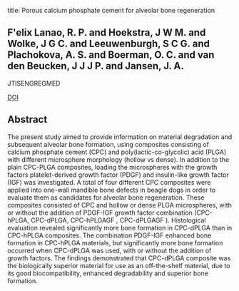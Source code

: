 title: Porous calcium phosphate cement for alveolar bone regeneration

## F'elix Lanao, R. P. and Hoekstra, J W M. and Wolke, J G C. and Leeuwenburgh, S C G. and Plachokova, A. S. and Boerman, O. C. and van den Beucken, J J J P. and Jansen, J. A.
JTISENGREGMED

<a href="https://doi.org/10.1002/term.1546">DOI</a>

## Abstract
The present study aimed to provide information on material degradation and subsequent alveolar bone formation, using composites consisting of calcium phosphate cement (CPC) and poly(lactic-co-glycolic) acid (PLGA) with different microsphere morphology (hollow vs dense). In addition to the plain CPC-PLGA composites, loading the microspheres with the growth factors platelet-derived growth factor (PDGF) and insulin-like growth factor (IGF) was investigated. A total of four different CPC composites were applied into one-wall mandible bone defects in beagle dogs in order to evaluate them as candidates for alveolar bone regeneration. These composites consisted of CPC and hollow or dense PLGA microspheres, with or without the addition of PDGF-IGF growth factor combination (CPC-hPLGA, CPC-dPLGA, CPC-hPLGAGF , CPC-dPLGAGF ). Histological evaluation revealed significantly more bone formation in CPC-dPLGA than in CPC-hPLGA composites. The combination PDGF-IGF enhanced bone formation in CPC-hPLGA materials, but significantly more bone formation occurred when CPC-dPLGA was used, with or without the addition of growth factors. The findings demonstrated that CPC-dPLGA composite was the biologically superior material for use as an off-the-shelf material, due to its good biocompatibility, enhanced degradability and superior bone formation.

